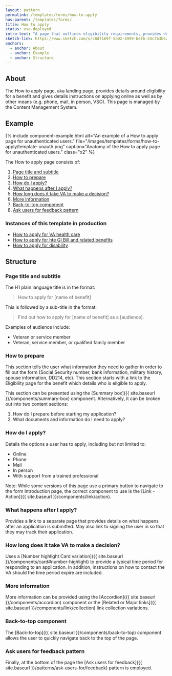 ```yaml
---
layout: pattern
permalink: /templates/forms/how-to-apply
has-parent: /templates/forms/
title: How to apply
status: use-deployed
intro-text: "A page that outlines eligibility requirements, provides details on how to apply, and what happens after an application is submitted."
sketch-link: https://www.sketch.com/s/c8df169f-5b02-4999-befb-34c7b3b62ba9/p/9D078D44-1887-4A5B-BCAB-1254CFA0A17C/canvas
anchors:
  - anchor: About
  - anchor: Example
  - anchor: Structure
---
```


## About

The How to apply page, aka landing page, provides details around eligibility for a benefit and gives details instructions on applying online as well as by other means (e.g. phone, mail, in person, VSO). This page is managed by the Content Management System.

## Example

{% include component-example.html alt="An example of a How to apply page for unauthenticated users." file="/images/templates/forms/how-to-apply/template-unauth.png" caption="Anatomy of the How to apply page for unauthenticated users." class="x2" %}

The How to apply page consists of:

1. [Page title and subtitle](#page-title-and-subtitle)
2. [How to prepare](#how-to-prepare)
3. [How do I apply?](#how-do-i-apply)
4. [What happens after I apply?](#what-happens-after-i-apply)
5. [How long does it take VA to make a decision?](#how-long-does-it-take-va-to-make-a-decision)
6. [More information](#more-information)
7. [Back-to-top component](#back-to-top-component)
8. [Ask users for feedback pattern](#ask-users-for-feedback-pattern)

### Instances of this template in production

* [How to apply for VA health care](https://www.va.gov/health-care/how-to-apply/)
* [How to apply for hte GI Bill and related benefits](https://www.va.gov/education/how-to-apply/)
* [How to apply for disability](https://www.va.gov/disability/how-to-file-claim/)

## Structure

### Page title and subtitle

The H1 plain language title is in the format:

> How to apply for [name of benefit] 

This is followed by a sub-title in the format:

> Find out how to apply for [name of benefit] as a [audience].

Examples of audience include:

* Veteran or service member
* Veteran, service member, or qualified family member

### How to prepare

This section tells the user what information they need to gather in order to fill out the form (Social Security number, bank information, military history, spouse information, DD214, etc). This section starts with a link to the Eligibility page for the benefit which details who is eligible to apply.

This section can be presented using the [Summary box]({{ site.baseurl }}/components/summary-box) component. Alternatively, it can be broken out into two content sections:

1. How do I prepare before starting my application?
2. What documents and information do I need to apply?

### How do I apply?

Details the options a user has to apply, including but not limited to:

* Online
* Phone
* Mail
* In person
* With support from a trained professional

Note: While some versions of this page use a primary button to navigate to the form Introduction page, the correct component to use is the [Link - Action]({{ site.baseurl }}/components/link/action).

### What happens after I apply?

Provides a link to a separate page that provides details on what happens after an application is submitted. May also link to signing the user in so that they may track their application.

### How long does it take VA to make a decision?

Uses a [Number highlight Card variation]({{ site.baseurl }}/components/card#number-highlight) to provide a typical time period for responding to an application. In addition, instructions on how to contact the VA should the time period expire are included.

### More information

More information can be provided using the [Accordion]({{ site.baseurl }}/components/accordion) component or the [Related or Major links]({{ site.baseurl }}/components/link/collection) link collection variations. 

### Back-to-top component

The [Back-to-top]({{ site.baseurl }}/components/back-to-top) component allows the user to quickly navigate back to the top of the page.

### Ask users for feedback pattern

Finally, at the bottom of the page the [Ask users for feedback]({{ site.baseurl }}/patterns/ask-users-for/feedback) pattern is employed.
